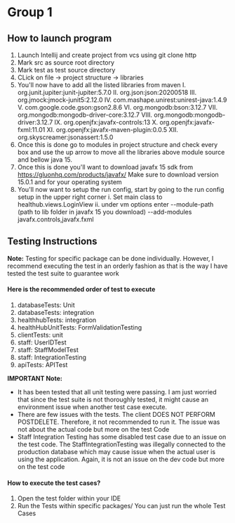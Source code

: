 # Group 1

## How to launch program
1. Launch Intellij and create project from vcs using git clone http
2. Mark src as source root directory
3. Mark test as test source directory
4. CLick on file -> project structure -> libraries
5. You'll now have to add all the listed libraries from maven
    I.    org.junit.jupiter:junit-jupiter:5.7.0
    II.   org.json:json:20200518 
    III.  org.jmock:jmock-junit5:2.12.0
    IV.   com.mashape.unirest:unirest-java:1.4.9
    V.    com.google.code.gson:gson2.8.6
    VI.   org.mongodb:bson:3.12.7
    VII.  org.mongodb:mongodb-driver-core:3.12.7
    VIII. org.mongodb:mongodb-driver:3.12.7
    IX.   org.openjfx:javafx-controls:13
    X.    org.openjfx:javafx-fxml:11.01
    XI.   org.openjfx:javafx-maven-plugin:0.0.5
    XII.  org.skyscreamer:jsonassert:1.5.0
 6. Once this is done go to modules in project structure and check every box and use the up arrow to move all the libraries
    above module source and bellow java 15. 
 7. Once this is done you'll want to download javafx 15 sdk from https://gluonhq.com/products/javafx/
    Make sure to download version 15.0.1 and for your operating system
 8. You'll now want to setup the run config, start by going to the run config setup in the upper right corner
        i. Set main class to healthub.views.LoginView
        ii. under vm options enter
             --module-path
             (path to lib folder in javafx 15 you download)
             --add-modules
             javafx.controls,javafx.fxml
    

## Testing Instructions

**Note:** Testing for specific package can be done individually. However, I recommend
executing the test in an orderly fashion as that is the way I have tested the test suite to
guarantee work

#### Here is the recommended order of test to execute
1. databaseTests: Unit
2. databaseTests: integration
3. healthhubTests: integration
4. healthHubUnitTests: FormValidationTesting
5. clientTests: unit
6. staff: UserIDTest
7. staff: StaffModelTest
8. staff: IntegrationTesting
9. apiTests: APITest

**IMPORTANT Note:** 

* It has been tested that all unit testing were passing. I am just worried that since the
test suite is not thoroughly tested, it might cause an environment issue when another test case execute.
* There are few issues with the tests. The client DOES NOT PERFORM POSTDELETE. Therefore,
it not recommended to run it. The issue was not about the actual code but more on the test Code
* Staff Integration Testing has some disabled test case due to an issue on the test code.
The StaffIntegrationTesting was illegally connected to the production database which may cause
issue when the actual user is using the application. Again, it is not an issue on the dev code
but more on the test code

#### How to execute the test cases?

1. Open the test folder within your IDE
2. Run the Tests within specific packages/ You can just run the whole Test Cases


